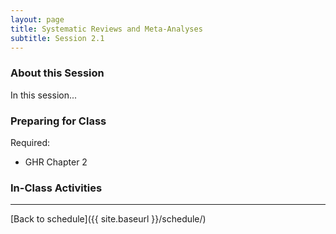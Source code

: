 ```yaml
---
layout: page
title: Systematic Reviews and Meta-Analyses
subtitle: Session 2.1
---
```


### About this Session

In this session...

### Preparing for Class

Required: 

* GHR Chapter 2

### In-Class Activities


* * *

[Back to schedule]({{ site.baseurl }}/schedule/)